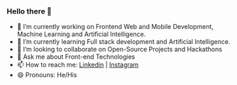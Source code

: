 ### Hello there 👋

- 🔭 I’m currently working on Frontend Web and Mobile Development, Machine Learning and Artificial Intelligence.
- 🌱 I’m currently learning Full stack development and Artificial Intelligence.
- 👯 I’m looking to collaborate on Open-Source Projects and Hackathons
- 💬 Ask me about Front-end Technologies
- 📫 How to reach me: [Linkedin](https://www.linkedin.com/in/faraz-hussain-/) | [Instagram](https://www.instagram.com/fzhussain_/)
- 😄 Pronouns: He/His
